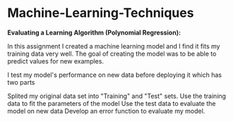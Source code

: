 # Machine-Learning-Techniques

**Evaluating a Learning Algorithm (Polynomial Regression):**

In this assignment I created a machine learning model and I find it fits my training data very well. The goal of creating the model was to be able to predict values for new examples.

I test my model's performance on new data before deploying it which has two parts

Splited my original data set into "Training" and "Test" sets.
Use the training data to fit the parameters of the model
Use the test data to evaluate the model on new data
Develop an error function to evaluate my model.
